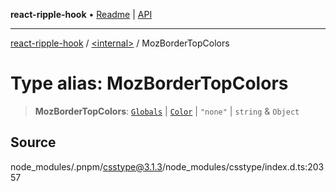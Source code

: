 **react-ripple-hook** • [Readme](../../README.md) \| [API](../../globals.md)

***

[react-ripple-hook](../../README.md) / [\<internal\>](../README.md) / MozBorderTopColors

# Type alias: MozBorderTopColors

> **MozBorderTopColors**: [`Globals`](Globals.md) \| [`Color`](Color-1.md) \| `"none"` \| `string` & `Object`

## Source

node\_modules/.pnpm/csstype@3.1.3/node\_modules/csstype/index.d.ts:20357
